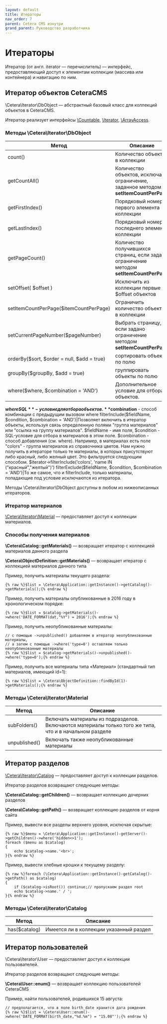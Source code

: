 ```yaml
---
layout: default
title: Итераторы
nav_order: 7
parent: Cetera CMS изнутри
grand_parent: Руководство разработчика
---
```


# Итераторы

Итератор (от англ. iterator ― перечислитель) — интерфейс, предоставляющий доступ к элементам коллекции (массива или контейнера) и навигацию по ним.

## Итератор объектов CeteraCMS

\Cetera\Iterator\DbObject — абстрактный базовый класс для коллекций объектов в CeteraCMS.

Итератор реализует интерфейсы [\Countable](http://php.net/manual/ru/class.countable.php), [\Iterator](http://php.net/manual/ru/class.iterator.php), [\ArrayAccess](http://php.net/manual/ru/class.arrayaccess.php).

### Методы \Cetera\Iterator\DbObject

Метод | Описание
---|---
count()|Количество объектов в коллекции
getCountAll()|Количество объектов, исключая ограничение, заданное методом **setItemCountPerPage**
getFirstIndex()|Порядковый номер первого элемента коллекции
getLastIndex()|Порядковый номер последнего элемента коллекции
getPageCount()|Количество получившихся страниц, если задано ограничение методом **setItemCountPerPage**
setOffset( $offset )|Исключить из коллекции первые $offset объектов
setItemCountPerPage($itemCountPerPage)|Ограничить количество объектов в коллекции
setCurrentPageNumber($pageNumber)|Выбрать страницу, если задано ограничение методом **setItemCountPerPage**
orderBy($sort, $order = null, $add = true)|сортировать объекты по полю
groupBy($groupBy, $add = true)|группировать объекты по полю
where($where, $combination = 'AND')|Дополнительное условие для отбора объектов.
**$where SQL**-условие для отбора объектов.
**$combination** - способ комбинации с предыдущим вызовом where
filterInclude($fieldName, $condition, $combination = 'AND')|Позволяет включить в итератор объекты, используя связь определенную полями "группа материалов" или "ссылка на группу материалов". $fieldName - имя поля, $condition - SQL-условие для отбора в материалов в этом поле. $combination - способ добавления (см. where).
Например, в материалах есть поле "colors" - группа материалов из справочника цветов. Нам нужно получить в итераторе только те материалы, в которых присутствуют либо красный, либо желный цвет. Это фильтруется следующим способом.
$iterator->filterInclude('colors', 'name IN ("красный","желтый")')
filterExclude($fieldName, $condition, $combination = 'AND')|То же самое, что и filterInclude, только материалы, попадающие под условие исключаются из итератора.

Методы \Cetera\Iterator\DbObject доступны в любом из нижеописанных итераторов.

### Итератор материалов

[\Cetera\Iterator\Material](https://cetera.ru/cetera_cms/doc/api/Cetera/Iterator/Material.html) — предоставляет доступ к коллекции материалов.

### Способы получения материалов

**\Cetera\Catalog::getMaterials()** — возвращает итератор с коллекцией материалов данного раздела

**\Cetera\ObjectDefinition::getMaterials()** — возвращает итератор с коллекцией материалов данного типа

Пример, получить материалы текущего раздела:

	{% raw %}$list = \Cetera\Application::getInstance()->getCatalog()->getMaterials();{% endraw %}
 

Пример, получить материалы опубликованные в 2016 году в хронологическом порядке:

	{% raw %}$list = $catalog->getMaterials()->where('DATE_FORMAT(dat,"%Y") = 2016');{% endraw %}
 

Пример, получить неопубликованные материалы:

	// с помощью ->unpublished() добавляем в итератор неопубликованные материалы, 
	// а затем с помощью ->where('type=0') оставляем только неопубликованные материалы
	{% raw %}$list = $catalog->getMaterials()->unpublished()->where('type=0');{% endraw %}
 
Пример, получить все материалы типа «Материал» (стандартный тип материалов, имеющий id=1):

	{% raw %}$list = \Cetera\ObjectDefinition::findById(1)->getMaterials();{% endraw %}
 
### Методы \Cetera\Iterator\Material

Метод | Описание
---|---
subFolders()|Включать материалы из подразделов. Включаются материалы только того же типа, что и в начальном разделе
unpublished()|Включать также неопубликованные материалы

## Итератор разделов

[\Cetera\Iterator\Catalog](https://cetera.ru/cetera_cms/doc/api/Cetera/Iterator/Catalog/Catalog.html) — предоставляет доступ к коллекции разделов.

Итератор разделов возвращают следующие методы:

**\Cetera\Catalog::getChildren()** — возвращает коллекцию дочерних разделов

**\Cetera\Catalog::getPath()** — возвращает коллекцию разделов от корня сайта

Пример, вывести все разделы верхнего уровня, исключая скрытые:

	{% raw %}$menu = \Cetera\Application::getInstance()-getServer()->getChildren()->where('hidden<>1');
	foreach ($menu as $catalog)
	{
	    echo $catalog->name.'<br>';
	}{% endraw %}
 
Пример, вывести хлебные крошки к текущему разделу:

	{% raw %}foreach (\Cetera\Application::getInstance()-getCatalog()->getPath() as $catalog)
	{
	    if ($catalog->isRoot()) continue;// пропускаем раздел root
	    echo $catalog->name.' / ';
	}{% endraw %}
 
### Методы \Cetera\Iterator\Catalog

Метод | Описание
---|---
has($catalog)|Имеется ли в коллекции указанный раздел

## Итератор пользователей

\Cetera\Iterator\User — предоставляет доступ к коллекции пользователей.

Итератор разделов возвращают следующие методы:

**\Cetera\User::enum()** — возвращает коллекцию пользователей CeteraCMS

Пример, найти пользователей, родившихся 15 августа:

	// предполагается, что в поле birth_date хранится дата рождения
	{% raw %}$list = \Cetera\User::enum()->where('DATE_FORMAT(birth_date,"%d.%m") = "15.08"');{% endraw %}